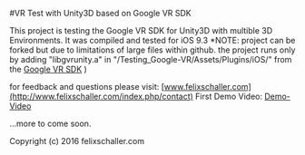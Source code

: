 #VR Test with Unity3D
based on Google VR SDK

This project is testing the Google VR SDK for Unity3D with multible 3D Environments.
It was compiled and tested for iOS 9.3
*NOTE: project can be forked but due to limitations of large files within github. the project runs only by adding "libgvrunity.a" in 
"/Testing_Google-VR/Assets/Plugins/iOS/" from the [Google VR SDK](https://github.com/googlevr/gvr-unity-sdk) )

for feedback and questions please visit: [www.felixschaller.com](http://www.felixschaller.com/index.php/contact)
First Demo Video: [Demo-Video](https://vimeo.com/171471437)

...more to come soon.

Copyright (c) 2016 felixschaller.com
